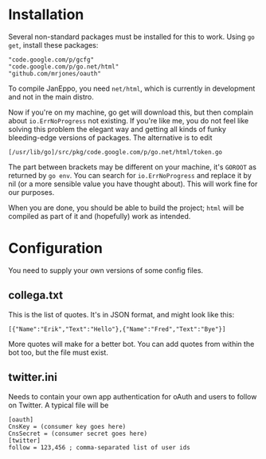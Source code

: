 Installation
============

Several non-standard packages must be installed for this to work. Using `go get`, install these packages:

	"code.google.com/p/gcfg"
	"code.google.com/p/go.net/html"
	"github.com/mrjones/oauth"

To compile JanEppo, you need `net/html`, which is currently in development and not in the main distro.

Now if you're on my machine, go get will download this, but then complain about `io.ErrNoProgress` not existing. If you're like me, you do not feel like solving this problem the elegant way and getting all kinds of funky bleeding-edge versions of packages. The alternative is to edit

	[/usr/lib/go]/src/pkg/code.google.com/p/go.net/html/token.go

The part between brackets may be different on your machine, it's `GOROOT` as returned by `go env`.  You can search for `io.ErrNoProgress` and replace it by nil (or a more sensible value you have thought about). This will work fine for our purposes.

When you are done, you should be able to build the project; `html` will be compiled as part of it and (hopefully) work as intended.

Configuration
=============

You need to supply your own versions of some config files.

collega.txt
-----------

This is the list of quotes. It's in JSON format, and might look like this:

	[{"Name":"Erik","Text":"Hello"},{"Name":"Fred","Text":"Bye"}]

More quotes will make for a better bot. You can add quotes from within the bot too, but the file must exist.

twitter.ini
-----------
Needs to contain your own app authentication for oAuth and users to follow on Twitter. A typical file will be

	[oauth]
	CnsKey = (consumer key goes here)
	CnsSecret = (consumer secret goes here)
	[twitter]
	follow = 123,456 ; comma-separated list of user ids
